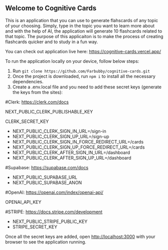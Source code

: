 ## Welcome to Cognitive Cards

This is an application that you can use to generate flahscards of any topic of your choosing. Simply, type in the topic you want to learn more about and with the help of AI, the application will generate 10 flashcards related to that topic. The purpose of this applicaiton is to make the process of creating flashcards quicker and to study in a fun way.

You can check out application live here: https://cognitive-cards.vercel.app/

To run the application locally on your device, follow below steps:

1. Run `git clone https://github.com/Farbubby/cognitive-cards.git `
2. Once the project is downloaded, run `npm i` to install all the necessary dependencies.
3. Create a .env.local file and you need to add these secret keys (generate the keys from the sites):

#Clerk: https://clerk.com/docs

NEXT_PUBLIC_CLERK_PUBLISHABLE_KEY

CLERK_SECRET_KEY

- NEXT_PUBLIC_CLERK_SIGN_IN_URL=/sign-in
- NEXT_PUBLIC_CLERK_SIGN_UP_URL=/sign-up
- NEXT_PUBLIC_CLERK_SIGN_IN_FORCE_REDIRECT_URL=/cards
- NEXT_PUBLIC_CLERK_SIGN_UP_FORCE_REDIRECT_URL=/cards
- NEXT_PUBLIC_CLERK_AFTER_SIGN_IN_URL=/dashboard
- NEXT_PUBLIC_CLERK_AFTER_SIGN_UP_URL=/dashboard

#Supabase: https://supabase.com/docs

- NEXT_PUBLIC_SUPABASE_URL
- NEXT_PUBLIC_SUPABASE_ANON

#OpenAI: https://openai.com/index/openai-api/

OPENAI_API_KEY

#STRIPE: https://docs.stripe.com/development

- NEXT_PUBLIC_STRIPE_PUBLIC_KEY
- STRIPE_SECRET_KEY

Once all the secret keys are added, open [http://localhost:3000](http://localhost:3000) with your browser to see the application running.
